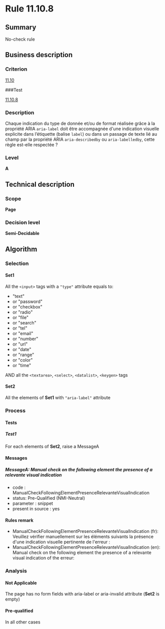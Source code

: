 # Rule 11.10.8

## Summary

No-check rule

## Business description

### Criterion

[11.10](http://references.modernisation.gouv.fr/rgaa/criteres.html#crit-11-10)

###Test

[11.10.8](http://references.modernisation.gouv.fr/rgaa/criteres.html#test-11-10-8)

### Description

Chaque indication du type de donn&eacute;e et/ou de format r&eacute;alis&eacute;e gr&acirc;ce &agrave; la propri&eacute;t&eacute; ARIA `aria-label` doit &ecirc;tre accompagn&eacute;e d'une indication visuelle explicite dans l’&eacute;tiquette (balise `label`) ou dans un passage de texte li&eacute; au champ par la propri&eacute;t&eacute; ARIA `aria-describedby` ou `aria-labelledby`, cette r&egrave;gle est-elle respect&eacute;e ?

### Level

**A**

## Technical description

### Scope

**Page**

### Decision level

**Semi-Decidable**

## Algorithm

### Selection

#### Set1 

All the `<input>` tags with a `"type"` attribute equals to:
-  "text"
-   or "password"
-   or "checkbox"
-   or "radio"
-   or "file"
-   or "search"
-   or "tel"
-   or "email"
-   or "number"
-   or "url"
-   or "date"
-   or "range"
-   or "color"
-   or "time"

AND all the `<textarea>`, `<select>`, `<datalist>`, `<keygen>` tags

#### Set2

All the elements of **Set1** with `"aria-label"` attribute 

### Process

#### Tests

##### Test1

For each elements of **Set2**, raise a MessageA

#### Messages

##### MessageA: Manual check on the following element the presence of a relevante visual indication

-   code : ManualCheckFollowingElementPresenceRelevanteVisualIndication
-   status: Pre-Qualified (NMI-Neutral)
-   parameter : snippet
-   present in source : yes

#### Rules remark

 * ManualCheckFollowingElementPresenceRelevanteVisualIndication (fr): Veuillez vérifier manuellement sur les éléments suivants la présence d'une indication visuelle pertinente de l'erreur :
 * ManualCheckFollowingElementPresenceRelevanteVisualIndication (en): Manual check on the following element the presence of a relevante visual indication of the erreur:

### Analysis

#### Not Applicable

The page has no form fields with aria-label or aria-invalid attribute (**Set2** is empty)

#### Pre-qualified

In all other cases


